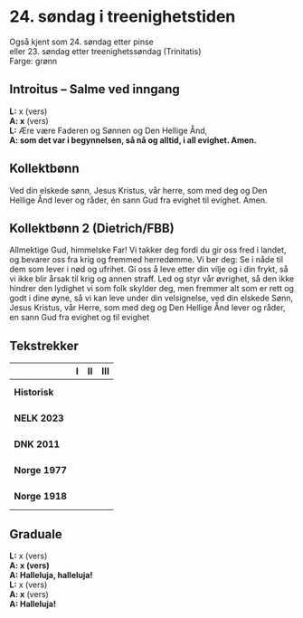 # 24. søndag i treenighetstiden

Også kjent som 24. søndag etter pinse  
eller 23. søndag etter treenighetssøndag (Trinitatis)  
Farge: grønn  

## Introitus – Salme ved inngang

**L:** x (vers)  
**A: x** (vers)  
**L:** Ære være Faderen og Sønnen og Den Hellige Ånd,  
**A: som det var i begynnelsen, så nå og alltid, i all evighet. Amen.**  

## Kollektbønn

Ved din elskede sønn, Jesus Kristus, vår herre, som med deg og Den Hellige Ånd lever og råder, én sann Gud fra evighet til evighet. Amen.

## Kollektbønn 2 (Dietrich/FBB)

Allmektige Gud, himmelske Far! Vi takker deg fordi du gir oss fred i landet, og bevarer oss fra krig og fremmed herredømme. Vi ber deg: Se i nåde til dem som lever i nød og ufrihet. Gi oss å leve etter din vilje og i din frykt, så vi ikke blir årsak til krig og annen straff. Led og styr vår øvrighet, så den ikke hindrer den lydighet vi som folk skylder deg, men fremmer alt som er rett og godt i dine øyne, så vi kan leve under din velsignelse, ved din elskede Sønn, Jesus Kristus, vår Herre, som med deg og Den Hellige Ånd lever og råder, en sann Gud fra evighet og til evighet

## Tekstrekker

| |**I**|**II**|**III**|
|:---|:---:|:---:|:---:|
|**Historisk**| <br> <br> | <br> <br> | <br> <br> |
|**NELK 2023**| <br> <br> | <br> <br> | <br> <br> |
|**DNK 2011**| <br> <br> | <br> <br> | <br> <br> |
|**Norge 1977**| <br> <br> | <br> <br> | <br> <br> |
|**Norge 1918**| <br> <br> | <br> <br> | <br> <br> |

## Graduale

**L:** x (vers)  
**A: x (vers)**  
**A: Halleluja, halleluja!**  
**L:** x (vers)  
**A: x** (vers)  
**A: Halleluja!**  